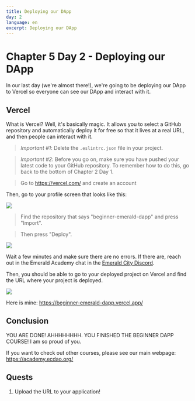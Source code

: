 ```yaml
---
title: Deploying our DApp
day: 2
language: en
excerpt: Deploying our DApp
---
```


# Chapter 5 Day 2 - Deploying our DApp

In our last day (we're almost there!), we're going to be deploying our DApp to Vercel so everyone can see our DApp and interact with it.

## Vercel

What is Vercel? Well, it's basically magic. It allows you to select a GitHub repository and automatically deploy it for free so that it lives at a real URL, and then people can interact with it.

> _Important #1_: Delete the `.eslintrc.json` file in your project.

> _Important #2_: Before you go on, make sure you have pushed your latest code to your GitHub repository. To remember how to do this, go back to the bottom of Chapter 2 Day 1.

> Go to https://vercel.com/ and create an account

Then, go to your profile screen that looks like this:

<img src="/courses/beginner-dapp/select-deployment.png" />

> Find the repository that says "beginner-emerald-dapp" and press "Import".

> Then press "Deploy".

<img src="/courses/beginner-dapp/deploy-dapp.png" />

Wait a few minutes and make sure there are no errors. If there are, reach out in the Emerald Academy chat in the <a href="https://discord.gg/wjA875sMjV" target="_blank">Emerald City Discord</a>.

Then, you should be able to go to your deployed project on Vercel and find the URL where your project is deployed.

<img src="/courses/beginner-dapp/all-done.png" />

Here is mine: https://beginner-emerald-dapp.vercel.app/

## Conclusion

YOU ARE DONE! AHHHHHHHH. YOU FINISHED THE BEGINNER DAPP COURSE! I am so proud of you.

If you want to check out other courses, please see our main webpage: https://academy.ecdao.org/

## Quests

1. Upload the URL to your application!
